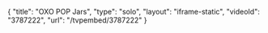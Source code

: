 {
    "title": "OXO POP Jars",
    "type": "solo",
    "layout": "iframe-static",
    "videoId": "3787222",
    "url": "\/tvpembed\/3787222"
}